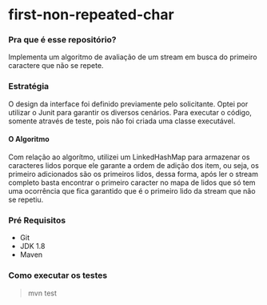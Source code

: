 # first-non-repeated-char

### Pra que é esse repositório? ###

Implementa um algoritmo de avaliação de um stream em busca do primeiro caractere que não se 
repete.

### Estratégia ###
O design da interface foi definido previamente pelo solicitante. 
Optei por utilizar o Junit para garantir os diversos cenários.
Para executar o código, somente através de teste, pois não foi criada uma classe executável.

#### O Algoritmo ####
Com relação ao algorítmo, utilizei um LinkedHashMap para armazenar os caracteres lidos porque 
ele garante a ordem de adição dos item, ou seja, os primeiro adicionados são os primeiros lidos, 
dessa forma, após ler o stream completo basta encontrar o primeiro caracter no mapa de lidos 
que só tem uma ocorrência que fica garantido que é o primeiro lido da stream que não se repetiu.

### Pré Requisitos ###
* Git
* JDK 1.8
* Maven

### Como executar os testes ###
> mvn test
